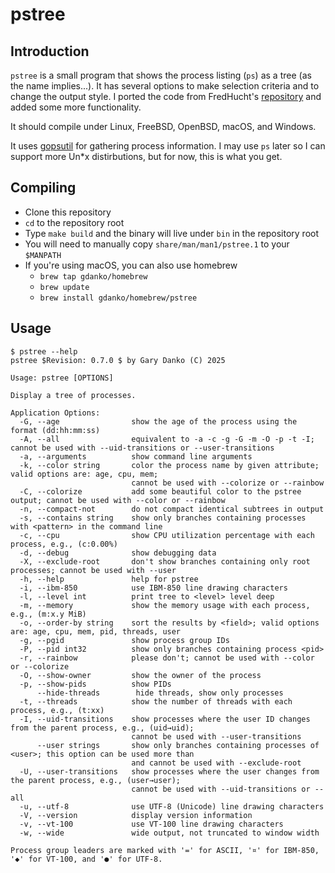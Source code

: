 # pstree
## Introduction
`pstree` is a small program that shows the process listing (`ps`) as a tree (as the name implies...). It has several options to make selection criteria and to change the output style. I ported the code from FredHucht's [repository](https://github.com/FredHucht/pstree) and added some more functionality.

It should compile under Linux, FreeBSD, OpenBSD, macOS, and Windows.

It uses [gopsutil](https://github.com/shirou/gopsutil) for gathering process information. I may use `ps` later so I can support more Un*x distirbutions, but for now, this is what you get.

## Compiling
* Clone this repository
* `cd` to the repository root
* Type `make build` and the binary will live under `bin` in the repository root
* You will need to manually copy `share/man/man1/pstree.1` to your `$MANPATH`
* If you're using macOS, you can also use homebrew
    * `brew tap gdanko/homebrew`
    * `brew update`
    * `brew install gdanko/homebrew/pstree`

## Usage
```
$ pstree --help
pstree $Revision: 0.7.0 $ by Gary Danko (C) 2025

Usage: pstree [OPTIONS]

Display a tree of processes.

Application Options:
  -G, --age                show the age of the process using the format (dd:hh:mm:ss)
  -A, --all                equivalent to -a -c -g -G -m -O -p -t -I; cannot be used with --uid-transitions or --user-transitions
  -a, --arguments          show command line arguments
  -k, --color string       color the process name by given attribute; valid options are: age, cpu, mem;
                           cannot be used with --colorize or --rainbow
  -C, --colorize           add some beautiful color to the pstree output; cannot be used with --color or --rainbow
  -n, --compact-not        do not compact identical subtrees in output
  -s, --contains string    show only branches containing processes with <pattern> in the command line
  -c, --cpu                show CPU utilization percentage with each process, e.g., (c:0.00%)
  -d, --debug              show debugging data
  -X, --exclude-root       don't show branches containing only root processes; cannot be used with --user
  -h, --help               help for pstree
  -i, --ibm-850            use IBM-850 line drawing characters
  -l, --level int          print tree to <level> level deep
  -m, --memory             show the memory usage with each process, e.g., (m:x.y MiB)
  -o, --order-by string    sort the results by <field>; valid options are: age, cpu, mem, pid, threads, user
  -g, --pgid               show process group IDs
  -P, --pid int32          show only branches containing process <pid>
  -r, --rainbow            please don't; cannot be used with --color or --colorize
  -O, --show-owner         show the owner of the process
  -p, --show-pids          show PIDs
      --hide-threads        hide threads, show only processes
  -t, --threads            show the number of threads with each process, e.g., (t:xx)
  -I, --uid-transitions    show processes where the user ID changes from the parent process, e.g., (uid→uid);
                           cannot be used with --user-transitions
      --user strings       show only branches containing processes of <user>; this option can be used more than
                           and cannot be used with --exclude-root
  -U, --user-transitions   show processes where the user changes from the parent process, e.g., (user→user);
                           cannot be used with --uid-transitions or --all
  -u, --utf-8              use UTF-8 (Unicode) line drawing characters
  -V, --version            display version information
  -v, --vt-100             use VT-100 line drawing characters
  -w, --wide               wide output, not truncated to window width

Process group leaders are marked with '=' for ASCII, '¤' for IBM-850, '◆' for VT-100, and '●' for UTF-8.
